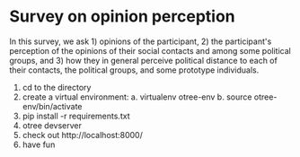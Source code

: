 # Survey on opinion perception

In this survey, we ask 1) opinions of the participant, 2) the participant's perception of the opinions of their social contacts and among some political groups, and 3) how they in general perceive political distance to each of their contacts, the political groups, and some prototype individuals.     

1. cd to the directory
2. create a virtual environment:
  a. virtualenv otree-env
  b. source otree-env/bin/activate
4. pip install -r requirements.txt
5. otree devserver
6. check out http://localhost:8000/
7. have fun
